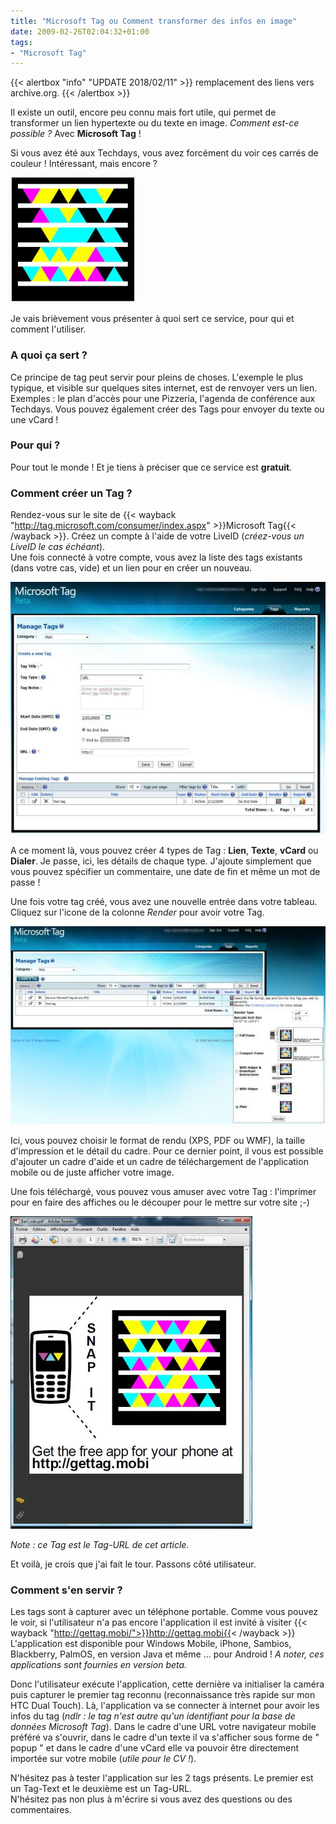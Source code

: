 ```yaml
---
title: "Microsoft Tag ou Comment transformer des infos en image"
date: 2009-02-26T02:04:32+01:00
tags:
- "Microsoft Tag"
---
```


{{< alertbox "info" "UPDATE 2018/02/11" >}}
  remplacement des liens vers archive.org.
{{< /alertbox >}}

Il existe un outil, encore peu connu mais fort utile, qui permet de transformer un lien hypertexte ou du texte en image. _Comment est-ce possible ?_ Avec **Microsoft Tag** !

Si vous avez été aux Techdays, vous avez forcément du voir ces carrés de couleur ! Intéressant, mais encore ?

![Microsoft Tag](example.jpg)

Je vais brièvement vous présenter à quoi sert ce service, pour qui et comment l'utiliser.

### A quoi ça sert ?

Ce principe de tag peut servir pour pleins de choses. L'exemple le plus typique, et visible sur quelques sites internet, est de renvoyer vers un lien. Exemples : le plan d'accès pour une Pizzeria, l'agenda de conférence aux Techdays. Vous pouvez également créer des Tags pour envoyer du texte ou une vCard !

### Pour qui ?

Pour tout le monde ! Et je tiens à préciser que ce service est **gratuit**.

### Comment créer un Tag ?

Rendez-vous sur le site de {{< wayback "http://tag.microsoft.com/consumer/index.aspx" >}}Microsoft Tag{{< /wayback >}}. Créez un compte à l'aide de votre LiveID (_créez-vous un LiveID le cas échéant_).   
Une fois connecté à votre compte, vous avez la liste des tags existants (dans votre cas, vide) et un lien pour en créer un nouveau.

![create-new-tag3](create-new-tag3.jpg)

A ce moment là, vous pouvez créer 4 types de Tag : **Lien**, **Texte**, **vCard** ou **Dialer**. Je passe, ici, les détails de chaque type. J'ajoute simplement que vous pouvez spécifier un commentaire, une date de fin et même un mot de passe !

Une fois votre tag créé, vous avez une nouvelle entrée dans votre tableau. Cliquez sur l'icone de la colonne _Render_ pour avoir votre Tag.

![get-tag-render](get-tag-render.jpg)

Ici, vous pouvez choisir le format de rendu (XPS, PDF ou WMF), la taille d'impression et le détail du cadre. Pour ce dernier point, il vous est possible d'ajouter un cadre d'aide et un cadre de téléchargement de l'application mobile ou de juste afficher votre image.

Une fois téléchargé, vous pouvez vous amuser avec votre Tag : l'imprimer pour en faire des affiches ou le découper pour le mettre sur votre site ;-)

![final-render](final-render.jpg)

_Note : ce Tag est le Tag-URL de cet article._

Et voilà, je crois que j'ai fait le tour. Passons côté utilisateur.

### Comment s'en servir ?

Les tags sont à capturer avec un téléphone portable. Comme vous pouvez le voir, si l'utilisateur n'a pas encore l'application il est invité à visiter {{< wayback "http://gettag.mobi/">}}http://gettag.mobi{{< /wayback >}}  
L'application est disponible pour Windows Mobile, iPhone, Sambios, Blackberry, PalmOS, en version Java et même ... pour Android ! _A noter, ces applications sont fournies en version beta._

Donc l'utilisateur exécute l'application, cette dernière va initialiser la caméra puis capturer le premier tag reconnu (reconnaissance très rapide sur mon HTC Dual Touch). Là, l'application va se connecter à internet pour avoir les infos du tag (_ndlr : le tag n'est autre qu'un identifiant pour la base de données Microsoft Tag_). Dans le cadre d'une URL votre navigateur mobile préféré va s'ouvrir, dans le cadre d'un texte il va s'afficher sous forme de " popup " et dans le cadre d'une vCard elle va pouvoir être directement importée sur votre mobile (_utile pour le CV !_).

N'hésitez pas à tester l'application sur les 2 tags présents. Le premier est un Tag-Text et le deuxième est un Tag-URL.  
N'hésitez pas non plus à m'écrire si vous avez des questions ou des commentaires.
